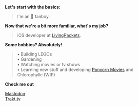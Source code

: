 <!--
**Pomanks/Pomanks** is a ✨ _special_ ✨ repository because its `README.md` (this file) appears on your GitHub profile.
-->

**Let's start with the basics:**

> I'm an  fanboy.


**Now that we're a bit more familiar, what's my job?**

> iOS developer at [LivingPackets](https://livingpackets.com).


**Some hobbies? Absolutely!**

> • Building LEGOs  
> • Gardening  
> • Watching movies or tv shows  
> • Learning new stuff and developing [Popcorn Movies](https://popcornmovies.app) and Chlorophylle (WIP)


**Check me out**

[Mastodon](https://mastodon.social/@pomanks)  
[Trakt.tv](https://trakt.tv/users/pomanks)  
